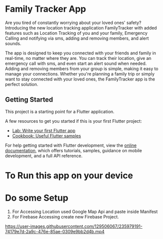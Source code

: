 # Family Tracker App

Are you tired of constantly worrying about your loved ones' safety? Introducing the new location tracking application FamilyTracker with added features such as Location Tracking of you and your family, Emergency Calling and notifying via sms, adding and removing members, and alert sounds.

The app is designed to keep you connected with your friends and family in real-time, no matter where they are. You can track their location, give an emergency call with sms, and even start an alert sound when needed.
Adding and removing members from your group is simple, making it easy to manage your connections. Whether you're planning a family trip or simply want to stay connected with your loved ones, the FamilyTracker app is the perfect solution.




## Getting Started

This project is a starting point for a Flutter application.



A few resources to get you started if this is your first Flutter project:

- [Lab: Write your first Flutter app](https://docs.flutter.dev/get-started/codelab)
- [Cookbook: Useful Flutter samples](https://docs.flutter.dev/cookbook)

For help getting started with Flutter development, view the
[online documentation](https://docs.flutter.dev/), which offers tutorials,
samples, guidance on mobile development, and a full API reference.

# To Run this app on your device 
# Do some Setup

1. For Accessing Location used Google Map Api and paste inside Manifest
2. For Firebase Accessing create new Firebase Project.



https://user-images.githubusercontent.com/129506067/235979191-74179e7d-2a9c-476e-85ae-0309e9bb2d4b.mp4










